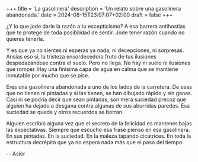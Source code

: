 +++
title = 'La gasolinera'
description = 'Un relato sobre una gasolinera abandonada.'
date = 2024-08-15T23:07:07+02:00
draft = false
+++

¿Y lo que jode darle la razón a tu escepticismo? A esa barrera antihostias que te protege de toda posibilidad de sentir.
Jode tener razón cuando no quieres tenerla.

Y es que ya no sientes ni esperas ya nada, ni decepciones, ni sorpresas. Ansías eso si, la tristeza ensordecedora fruto de tus ilusiones despedazándose contra el suelo. Pero no llega. No hay ni suelo ni ilusiones que romper. Hay una finísima capa de agua en calma que se mantiene inmutable por mucho que se pise.

Eres una gasolinera abandonada a uno de los lados de la carretera. De esas que no tienen ni pintadas y si las tienen, se han dibujado rápido y sin ganas. Casi ni se podría decir que sean pintadas; son mera suciedad precoz que alguien ha dejado a desgana contra algunas de sus aburridas paredes.
Esa suciedad se queda y otros recuerdos se borran.

Alguien escribió alguna vez que el secreto de la felicidad es mantener bajas las expectativas. Siempre que escucho esa frase pienso en esa gasolinera. En sus pintadas. En la suciedad. En la maleza tapando cicatrices. En toda la estructura decrépita que ya no espera nada más que el paso del tiempo.

--
Asier
